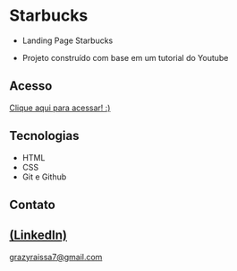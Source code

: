 # Starbucks
 
 - Landing Page Starbucks

 - Projeto construído com base em um tutorial do Youtube

## Acesso
 [Clique aqui para acessar! :)](https://landing-starbucks.vercel.app/)

## Tecnologias

- HTML
- CSS
- Git e Github

## Contato
[(LinkedIn)](https://www.linkedin.com/in/grazielly-raissa-pereira-b511342b6?utm_source=share&utm_campaign=share_via&utm_content=profile&utm_medium=android_app)
-----
grazyraissa7@gmail.com

